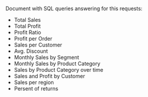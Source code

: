 Document with SQL queries answering for this requests:

  - Total Sales 
  - Total Profit
  - Profit Ratio
  - Profit per Order
  - Sales per Customer
  - Avg. Discount
  - Monthly Sales by Segment 
  - Monthly Sales by Product Category 
  - Sales by Product Category over time 
  - Sales and Profit by Customer
  - Sales per region
  - Persent of returns
